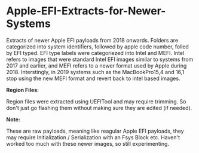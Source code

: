 # Apple-EFI-Extracts-for-Newer-Systems
Extracts of newer Apple EFI payloads from 2018 onwards. Folders are categorized into system identifiers, followed by apple code number, folled by EFI typed. EFI type labels were categoriezed into Intel and MEFI. Intel refers to images that were standard Intel EFI images similar to systems from 2017 and earlier, and MEFI refers to a newer format used by Apple during 2018. Interstingly, in 2019 systems such as the MacBookPro15,4 and 16,1 stop using the new MEFI format and revert back to intel based images.

__Region Files:__

Region files were extracted using UEFITool and may require trimming. So don't just go flashing them without making sure they are edited (if needed).

__Note:__

These are raw payloads, meaning like reagular Apple EFI payloads, they may require Initialization / Serialization with an Fsys Block etc. Haven't worked too much with these newer images, so still experimenting.
